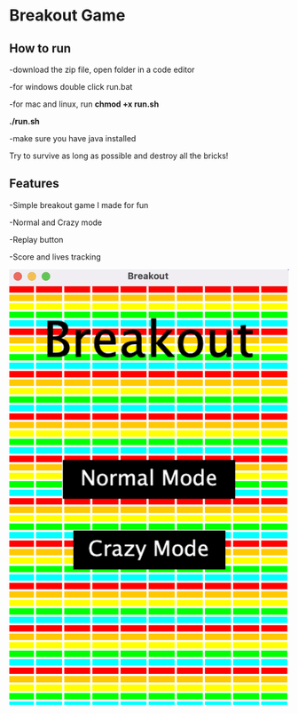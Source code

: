 # Breakout Game

## How to run

-download the zip file, open folder in a code editor

-for windows double click run.bat

-for mac and linux, run <b>chmod +x run.sh

./run.sh </b>

-make sure you have java installed

Try to survive as long as possible and destroy all the bricks!

## Features

-Simple breakout game I made for fun

-Normal and Crazy mode

-Replay button

-Score and lives tracking

<img src="breakout.png"></img>
